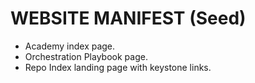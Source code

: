 # WEBSITE MANIFEST (Seed)
- Academy index page.
- Orchestration Playbook page.
- Repo Index landing page with keystone links.
